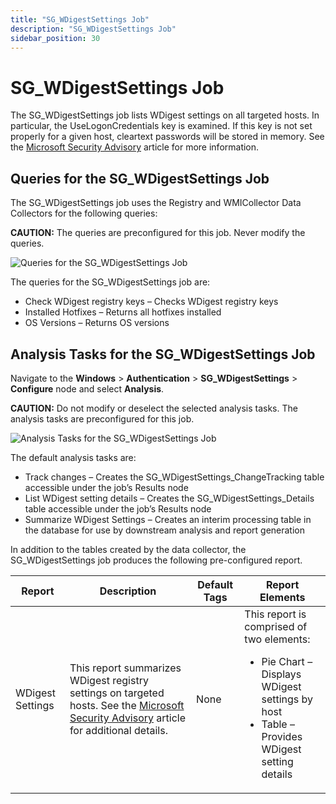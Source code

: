 ```yaml
---
title: "SG_WDigestSettings Job"
description: "SG_WDigestSettings Job"
sidebar_position: 30
---
```


# SG_WDigestSettings Job

The SG_WDigestSettings job lists WDigest settings on all targeted hosts. In particular, the
UseLogonCredentials key is examined. If this key is not set properly for a given host, cleartext
passwords will be stored in memory. See the
[Microsoft Security Advisory](https://support.microsoft.com/en-us/help/2871997/microsoft-security-advisory-update-to-improve-credentials-protection-a)
article for more information.

## Queries for the SG_WDigestSettings Job

The SG_WDigestSettings job uses the Registry and WMICollector Data Collectors for the following
queries:

**CAUTION:** The queries are preconfigured for this job. Never modify the queries.

![Queries for the SG_WDigestSettings Job](/img/product_docs/accessanalyzer/11.6/solutions/windows/authentication/wdigestsettingsqueries.webp)

The queries for the SG_WDigestSettings job are:

- Check WDigest registry keys – Checks WDigest registry keys
- Installed Hotfixes – Returns all hotfixes installed
- OS Versions – Returns OS versions

## Analysis Tasks for the SG_WDigestSettings Job

Navigate to the **Windows** > **Authentication** > **SG_WDigestSettings** > **Configure** node and
select **Analysis**.

**CAUTION:** Do not modify or deselect the selected analysis tasks. The analysis tasks are
preconfigured for this job.

![Analysis Tasks for the SG_WDigestSettings Job](/img/product_docs/accessanalyzer/11.6/solutions/windows/authentication/wdigestsettingsanalysis.webp)

The default analysis tasks are:

- Track changes – Creates the SG_WDigestSettings_ChangeTracking table accessible under the job’s
  Results node
- List WDigest setting details – Creates the SG_WDigestSettings_Details table accessible under the
  job’s Results node
- Summarize WDigest Settings – Creates an interim processing table in the database for use by
  downstream analysis and report generation

In addition to the tables created by the data collector, the SG_WDigestSettings job produces the
following pre-configured report.

| Report           | Description                                                                                                                                                                                                                                                        | Default Tags | Report Elements                                                                                                                                            |
| ---------------- | ------------------------------------------------------------------------------------------------------------------------------------------------------------------------------------------------------------------------------------------------------------------ | ------------ | ---------------------------------------------------------------------------------------------------------------------------------------------------------- |
| WDigest Settings | This report summarizes WDigest registry settings on targeted hosts. See the [Microsoft Security Advisory](https://support.microsoft.com/en-us/help/2871997/microsoft-security-advisory-update-to-improve-credentials-protection-a) article for additional details. | None         | This report is comprised of two elements: <ul><li>Pie Chart – Displays WDigest settings by host</li><li>Table – Provides WDigest setting details</li></ul> |

